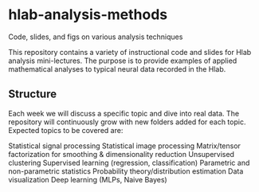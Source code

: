 # hlab-analysis-methods
Code, slides, and figs on various analysis techniques

This repository contains a variety of instructional code and slides for Hlab analysis mini-lectures. The purpose is to provide examples of applied mathematical analyses to typical neural data recorded in the Hlab. 

## Structure
Each week we will discuss a specific topic and dive into real data. The repository will continuously grow with new folders added for each topic. Expected topics to be covered are:

Statistical signal processing
Statistical image processing
Matrix/tensor factorization for smoothing & dimensionality reduction
Unsupervised clustering
Supervised learning (regression, classification)
Parametric and non-parametric statistics
Probability theory/distribution estimation
Data visualization
Deep learning (MLPs, Naive Bayes)